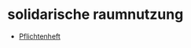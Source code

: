 # solidarische raumnutzung
- [Pflichtenheft](https://solidarische-raumnutzung.github.io/solidarische-raumnutzung/pflichtenheft.pdf)